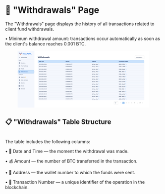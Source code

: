 # 💸 "Withdrawals" Page

The "Withdrawals" page displays the history of all transactions related to client fund withdrawals.

• Minimum withdrawal amount: transactions occur automatically as soon as the client's balance reaches 0.001 BTC.

<figure><img src="../../.gitbook/assets/Снимок экрана 2025-01-13 в 15.12.03.png" alt=""><figcaption></figcaption></figure>

## 📋 "Withdrawals" Table Structure

\
The table includes the following columns:

• 📅 Date and Time — the moment the withdrawal was made.

• 💰 Amount — the number of BTC transferred in the transaction.

• 🏦 Address — the wallet number to which the funds were sent.

• 🔗 Transaction Number — a unique identifier of the operation in the blockchain.
